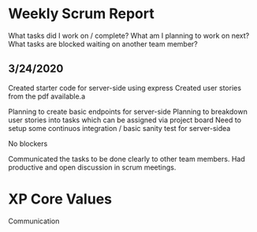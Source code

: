 # Weekly Scrum Report
What tasks did I work on / complete?
What am I planning to work on next?
What tasks are blocked waiting on another team member?

3/24/2020
---------
Created starter code for server-side using express
Created user stories from the pdf available.a

Planning to create basic endpoints for server-side
Planning to breakdown user stories into tasks which can be assigned via project board
Need to setup some continuos integration / basic sanity test for server-sidea

No blockers

Communicated the tasks to be done clearly to other team members. Had productive and open discussion in scrum meetings.

# XP Core Values
Communication
